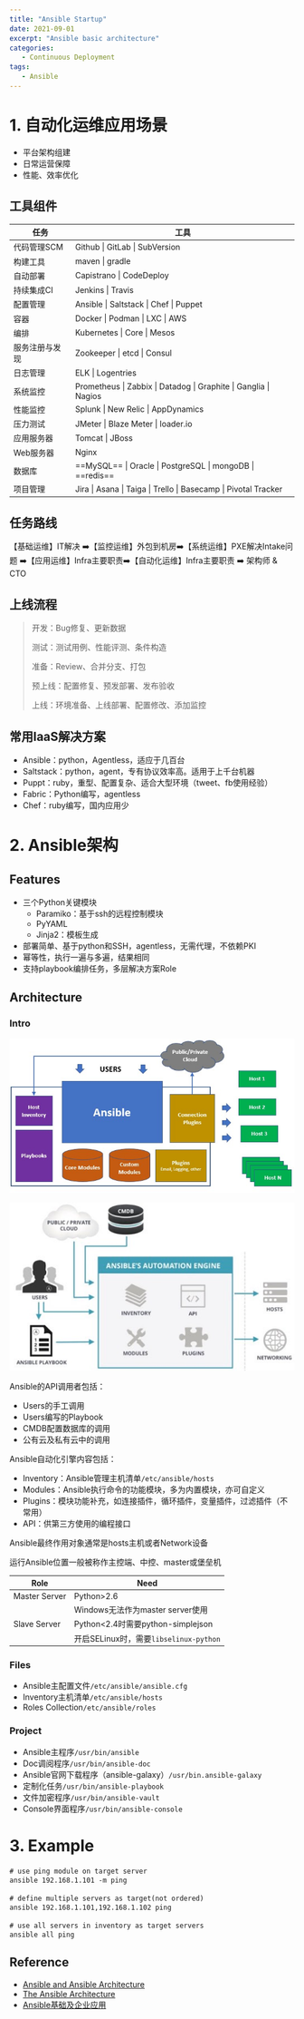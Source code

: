 ```yaml
---
title: "Ansible Startup"
date: 2021-09-01
excerpt: "Ansible basic architecture"
categories: 
   - Continuous Deployment
tags:
   - Ansible
---
```




# 1. 自动化运维应用场景

- 平台架构组建
- 日常运营保障
- 性能、效率优化

## 工具组件

| 任务           | 工具                                                         |
| -------------- | ------------------------------------------------------------ |
| 代码管理SCM    | Github \| GitLab \| SubVersion                               |
| 构建工具       | maven \| gradle                                              |
| 自动部署       | Capistrano \| CodeDeploy                                     |
| 持续集成CI     | Jenkins \| Travis                                            |
| 配置管理       | Ansible \| Saltstack \| Chef \| Puppet                       |
| 容器           | Docker \| Podman \| LXC \| AWS                               |
| 编排           | Kubernetes \| Core \| Mesos                                  |
| 服务注册与发现 | Zookeeper \| etcd \| Consul                                  |
| 日志管理       | ELK \| Logentries                                            |
| 系统监控       | Prometheus \| Zabbix \| Datadog \| Graphite \| Ganglia \| Nagios |
| 性能监控       | Splunk \| New Relic \| AppDynamics                           |
| 压力测试       | JMeter \| Blaze Meter \| loader.io                           |
| 应用服务器     | Tomcat \| JBoss                                              |
| Web服务器      | Nginx                                                        |
| 数据库         | ==MySQL== \| Oracle \| PostgreSQL \| mongoDB \| ==redis==    |
| 项目管理       | Jira \| Asana \| Taiga \| Trello \| Basecamp \| Pivotal Tracker |

## 任务路线

【基础运维】IT解决 :arrow_right:【监控运维】外包到机房:arrow_right:【系统运维】PXE解决Intake问题 :arrow_right:【应用运维】Infra主要职责:arrow_right:【自动化运维】Infra主要职责 :arrow_right: 架构师 & CTO

## 上线流程

> 开发：Bug修复、更新数据
>
> 测试：测试用例、性能评测、条件构造
>
> 准备：Review、合并分支、打包
>
> 预上线：配置修复、预发部署、发布验收
>
> 上线：环境准备、上线部署、配置修改、添加监控

## 常用IaaS解决方案

- Ansible：python，Agentless，适应于几百台
- Saltstack：python，agent，专有协议效率高。适用于上千台机器
- Puppt：ruby，重型、配置复杂、适合大型环境（tweet、fb使用经验）
- Fabric：Python编写，agentless
- Chef：ruby编写，国内应用少

# 2. Ansible架构

## Features

- 三个Python关键模块
  - Paramiko：基于ssh的远程控制模块
  - PyYAML
  - Jinja2：模板生成
- 部署简单、基于python和SSH，agentless，无需代理，不依赖PKI
- 幂等性，执行一遍与多遍，结果相同
- 支持playbook编排任务，多层解决方案Role

## Architecture

### Intro

![ansible_arch_1](\images\ansible\ansible_arch_1.jpg)

![ansible_arch_2](\images\ansible\ansible_arch_2.jpg)

Ansible的API调用者包括：

- Users的手工调用
- Users编写的Playbook
- CMDB配置数据库的调用
- 公有云及私有云中的调用

Ansible自动化引擎内容包括：

- Inventory：Ansible管理主机清单`/etc/ansible/hosts`
- Modules：Ansible执行命令的功能模块，多为内置模块，亦可自定义
- Plugins：模块功能补充，如连接插件，循环插件，变量插件，过滤插件（不常用）
- API：供第三方使用的编程接口

Ansible最终作用对象通常是hosts主机或者Network设备

运行Ansible位置一般被称作主控端、中控、master或堡垒机

| Role          | Need                                   |
| ------------- | -------------------------------------- |
| Master Server | Python>2.6                             |
|               | Windows无法作为master server使用       |
| Slave Server  | Python<2.4时需要python-simplejson      |
|               | 开启SELinux时，需要`libselinux-python` |

### Files

- Ansible主配置文件`/etc/ansible/ansible.cfg`
- Inventory主机清单`/etc/ansible/hosts`
- Roles Collection`/etc/ansible/roles`

### Project

- Ansible主程序`/usr/bin/ansible`
- Doc调阅程序`/usr/bin/ansible-doc`
- Ansible官网下载程序（ansible-galaxy）`/usr/bin.ansible-galaxy`
- 定制化任务`/usr/bin/ansible-playbook`
- 文件加密程序`/usr/bin/ansible-vault`
- Console界面程序`/usr/bin/ansible-console`

# 3. Example

```shell
# use ping module on target server
ansible 192.168.1.101 -m ping

# define multiple servers as target(not ordered)
ansible 192.168.1.101,192.168.1.102 ping

# use all servers in inventory as target servers
ansible all ping
```

## Reference

- [Ansible and Ansible Architecture](https://medium.com/@madhukaudantha/ansible-and-ansible-architecture-2f309fe53fa)
- [The Ansible Architecture](https://www.ecanarys.com/Blogs/ArticleID/401/The-Ansible-Architecture)
- [Ansible基础及企业应用](https://www.bilibili.com/video/BV1HZ4y1p7Bf)